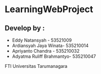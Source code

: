 # LearningWebProject
## Develop by :
- Eddy Natansyah - 53521009
- Ardiansyah Jaya Winata- 535210014
- Apriyanto Chandra - 535210032
- Adyatma Ruliff Brahmantyo- 535210047

FTI Universitas Tarumanagara
